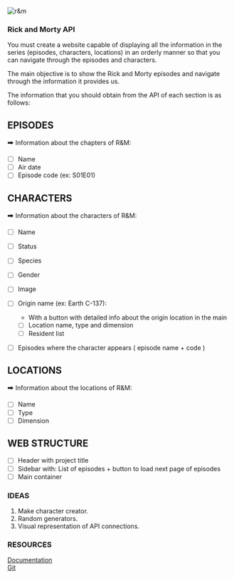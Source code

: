 
![r&m](https://occ-0-3898-358.1.nflxso.net/dnm/api/v6/LmEnxtiAuzezXBjYXPuDgfZ4zZQ/AAAABVK-867iNzC3GeSiDQJ7jasFpdN4ySy2Of17S2KxaxbOOtsqax_k_ldd_f5TiDeulU3_lyJmIjtBgPVKLnE1cUK-kRk9yZsO4MXA.png?r=47e)

### Rick and Morty API

You must create a website capable of displaying all the information in the series
(episodes, characters, locations) in an orderly manner so that you can navigate
through the episodes and characters.

The main objective is to show the Rick and Morty episodes and navigate through 
the information it provides us.

The information that you should obtain from the API of each section is as 
follows:

## EPISODES
🠲 Information about the chapters of R&M:
- [ ] Name
- [ ] Air date
- [ ] Episode code (ex: S01E01)

## CHARACTERS
🠲 Information about the characters of R&M:
- [ ] Name
- [ ] Status
- [ ] Species
- [ ] Gender
- [ ] Image
- [ ] Origin name (ex: Earth C-137):
    - With a button with detailed info about the origin location in the main
    - [ ] Location name, type and dimension
    - [ ] Resident list
- [ ] Episodes where the character appears ( episode name + code )


## LOCATIONS
🠲 Information about the locations of R&M:
- [ ] Name
- [ ] Type
- [ ] Dimension

## WEB STRUCTURE
- [ ] Header with project title
- [ ] Sidebar with: List of episodes + button to load next page of episodes
- [ ] Main container

### IDEAS
1. Make character creator.
2. Random generators.
3. Visual representation of API connections.


### RESOURCES 
[Documentation](https://rickandmortyapi.com/documentation/)   
[Git](https://github.com/afuh/rick-and-morty-api-site)
